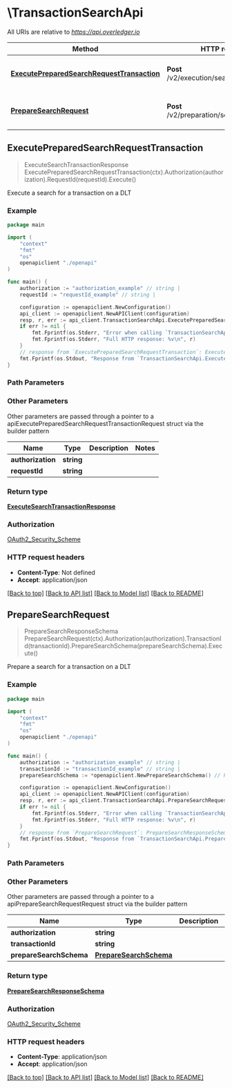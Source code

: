 # \TransactionSearchApi

All URIs are relative to *https://api.overledger.io*

Method | HTTP request | Description
------------- | ------------- | -------------
[**ExecutePreparedSearchRequestTransaction**](TransactionSearchApi.md#ExecutePreparedSearchRequestTransaction) | **Post** /v2/execution/search/transaction | Execute a search for a transaction on a DLT
[**PrepareSearchRequest**](TransactionSearchApi.md#PrepareSearchRequest) | **Post** /v2/preparation/search/transaction | Prepare a search for a transaction on a DLT



## ExecutePreparedSearchRequestTransaction

> ExecuteSearchTransactionResponse ExecutePreparedSearchRequestTransaction(ctx).Authorization(authorization).RequestId(requestId).Execute()

Execute a search for a transaction on a DLT



### Example

```go
package main

import (
    "context"
    "fmt"
    "os"
    openapiclient "./openapi"
)

func main() {
    authorization := "authorization_example" // string | 
    requestId := "requestId_example" // string | 

    configuration := openapiclient.NewConfiguration()
    api_client := openapiclient.NewAPIClient(configuration)
    resp, r, err := api_client.TransactionSearchApi.ExecutePreparedSearchRequestTransaction(context.Background()).Authorization(authorization).RequestId(requestId).Execute()
    if err != nil {
        fmt.Fprintf(os.Stderr, "Error when calling `TransactionSearchApi.ExecutePreparedSearchRequestTransaction``: %v\n", err)
        fmt.Fprintf(os.Stderr, "Full HTTP response: %v\n", r)
    }
    // response from `ExecutePreparedSearchRequestTransaction`: ExecuteSearchTransactionResponse
    fmt.Fprintf(os.Stdout, "Response from `TransactionSearchApi.ExecutePreparedSearchRequestTransaction`: %v\n", resp)
}
```

### Path Parameters



### Other Parameters

Other parameters are passed through a pointer to a apiExecutePreparedSearchRequestTransactionRequest struct via the builder pattern


Name | Type | Description  | Notes
------------- | ------------- | ------------- | -------------
 **authorization** | **string** |  | 
 **requestId** | **string** |  | 

### Return type

[**ExecuteSearchTransactionResponse**](ExecuteSearchTransactionResponse.md)

### Authorization

[OAuth2_Security_Scheme](../README.md#OAuth2_Security_Scheme)

### HTTP request headers

- **Content-Type**: Not defined
- **Accept**: application/json

[[Back to top]](#) [[Back to API list]](../README.md#documentation-for-api-endpoints)
[[Back to Model list]](../README.md#documentation-for-models)
[[Back to README]](../README.md)


## PrepareSearchRequest

> PrepareSearchResponseSchema PrepareSearchRequest(ctx).Authorization(authorization).TransactionId(transactionId).PrepareSearchSchema(prepareSearchSchema).Execute()

Prepare a search for a transaction on a DLT



### Example

```go
package main

import (
    "context"
    "fmt"
    "os"
    openapiclient "./openapi"
)

func main() {
    authorization := "authorization_example" // string | 
    transactionId := "transactionId_example" // string | 
    prepareSearchSchema := *openapiclient.NewPrepareSearchSchema() // PrepareSearchSchema | 

    configuration := openapiclient.NewConfiguration()
    api_client := openapiclient.NewAPIClient(configuration)
    resp, r, err := api_client.TransactionSearchApi.PrepareSearchRequest(context.Background()).Authorization(authorization).TransactionId(transactionId).PrepareSearchSchema(prepareSearchSchema).Execute()
    if err != nil {
        fmt.Fprintf(os.Stderr, "Error when calling `TransactionSearchApi.PrepareSearchRequest``: %v\n", err)
        fmt.Fprintf(os.Stderr, "Full HTTP response: %v\n", r)
    }
    // response from `PrepareSearchRequest`: PrepareSearchResponseSchema
    fmt.Fprintf(os.Stdout, "Response from `TransactionSearchApi.PrepareSearchRequest`: %v\n", resp)
}
```

### Path Parameters



### Other Parameters

Other parameters are passed through a pointer to a apiPrepareSearchRequestRequest struct via the builder pattern


Name | Type | Description  | Notes
------------- | ------------- | ------------- | -------------
 **authorization** | **string** |  | 
 **transactionId** | **string** |  | 
 **prepareSearchSchema** | [**PrepareSearchSchema**](PrepareSearchSchema.md) |  | 

### Return type

[**PrepareSearchResponseSchema**](PrepareSearchResponseSchema.md)

### Authorization

[OAuth2_Security_Scheme](../README.md#OAuth2_Security_Scheme)

### HTTP request headers

- **Content-Type**: application/json
- **Accept**: application/json

[[Back to top]](#) [[Back to API list]](../README.md#documentation-for-api-endpoints)
[[Back to Model list]](../README.md#documentation-for-models)
[[Back to README]](../README.md)

